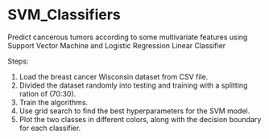 # SVM_Classifiers
Predict cancerous tumors according to some multivariate features using Support Vector Machine and Logistic Regression Linear Classifier

Steps:
1.	Load the breast cancer Wisconsin dataset from CSV file. 
2.	Divided the dataset randomly into testing and training with a splitting ration of (70:30). 
3.	Train the algorithms.
4.	Use grid search to find the best hyperparameters for the SVM model.
5.	Plot the two classes in different colors, along with the decision boundary for each classifier. 
